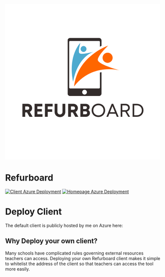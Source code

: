 ![A smart phone with two blue and orange people leaping out of the screen. Below is the text Refurboard.](assets/logo.png)
# Refurboard

[![Client Azure Deployment](https://github.com/kevinl95/Refurboard/actions/workflows/azure-static-web-apps-purple-rock-06db10710.yml/badge.svg)](https://github.com/kevinl95/Refurboard/actions/workflows/azure-static-web-apps-purple-rock-06db10710.yml) [![Homepage Azure Deployment](https://github.com/kevinl95/Refurboard/actions/workflows/azure-static-web-apps-ashy-pebble-0a0fa1710.yml/badge.svg)](https://github.com/kevinl95/Refurboard/actions/workflows/azure-static-web-apps-ashy-pebble-0a0fa1710.yml)

# Deploy Client

The default client is publicly hosted by me on Azure here:



## Why Deploy your own client?

Many schools have complicated rules governing external resources teachers can access. Deploying your own Refurboard client makes it simple to whitelist the address of the client so that teachers can access the tool more easily.